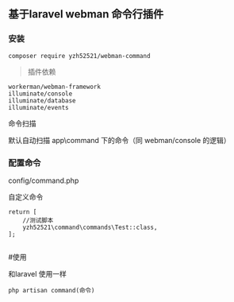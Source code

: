 ## 基于laravel webman 命令行插件
### 安装

```
composer require yzh52521/webman-command
```
> 插件依赖

```
workerman/webman-framework
illuminate/console
illuminate/database
illuminate/events
```
命令扫描

默认自动扫描 app\command 下的命令（同 webman/console 的逻辑）

### 配置命令

config/command.php

自定义命令

```
return [
    //测试脚本
    yzh52521\command\commands\Test::class,
];


```

#使用

和laravel 使用一样
```
php artisan command(命令) 
```

